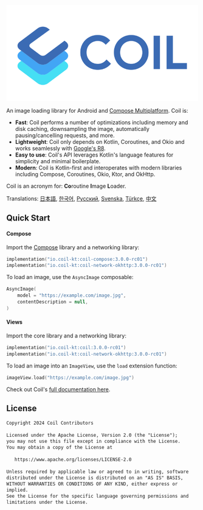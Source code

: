 ﻿![Coil](logo.svg)

An image loading library for Android and [Compose Multiplatform](https://www.jetbrains.com/lp/compose-multiplatform/). Coil is:

- **Fast**: Coil performs a number of optimizations including memory and disk caching, downsampling the image, automatically pausing/cancelling requests, and more.
- **Lightweight**: Coil only depends on Kotlin, Coroutines, and Okio and works seamlessly with [Google's R8](https://developer.android.com/build/shrink-code).
- **Easy to use**: Coil's API leverages Kotlin's language features for simplicity and minimal boilerplate.
- **Modern**: Coil is Kotlin-first and interoperates with modern libraries including Compose, Coroutines, Okio, Ktor, and OkHttp.

Coil is an acronym for: **Co**routine **I**mage **L**oader.

Translations: [日本語](README-ja.md), [한국어](README-ko.md), [Русский](README-ru.md), [Svenska](README-sv.md), [Türkçe](README-tr.md), [中文](README-zh.md)

## Quick Start

#### Compose

Import the [Compose](https://developer.android.com/jetpack/compose) library and a networking library:

```kotlin
implementation("io.coil-kt:coil-compose:3.0.0-rc01")
implementation("io.coil-kt:coil-network-okhttp:3.0.0-rc01")
```

To load an image, use the `AsyncImage` composable:

```kotlin
AsyncImage(
    model = "https://example.com/image.jpg",
    contentDescription = null,
)
```

#### Views

Import the core library and a networking library:

```kotlin
implementation("io.coil-kt:coil:3.0.0-rc01")
implementation("io.coil-kt:coil-network-okhttp:3.0.0-rc01")
```

To load an image into an `ImageView`, use the `load` extension function:

```kotlin
imageView.load("https://example.com/image.jpg")
```

Check out Coil's [full documentation here](https://coil-kt.github.io/coil/getting_started/).

## License

    Copyright 2024 Coil Contributors

    Licensed under the Apache License, Version 2.0 (the "License");
    you may not use this file except in compliance with the License.
    You may obtain a copy of the License at

       https://www.apache.org/licenses/LICENSE-2.0

    Unless required by applicable law or agreed to in writing, software
    distributed under the License is distributed on an "AS IS" BASIS,
    WITHOUT WARRANTIES OR CONDITIONS OF ANY KIND, either express or implied.
    See the License for the specific language governing permissions and
    limitations under the License.
